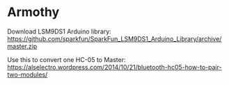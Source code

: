 # Armothy

Download LSM9DS1 Arduino library: https://github.com/sparkfun/SparkFun_LSM9DS1_Arduino_Library/archive/master.zip

Use this to convert one HC-05 to Master: https://alselectro.wordpress.com/2014/10/21/bluetooth-hc05-how-to-pair-two-modules/
